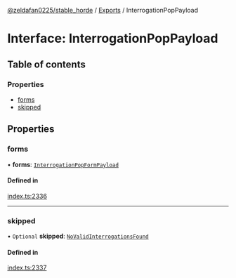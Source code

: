 [@zeldafan0225/stable_horde](../modules.md) / [Exports](../modules.md) / InterrogationPopPayload

# Interface: InterrogationPopPayload

## Table of contents

### Properties

- [forms](InterrogationPopPayload.md#forms)
- [skipped](InterrogationPopPayload.md#skipped)

## Properties

### forms

• **forms**: [`InterrogationPopFormPayload`](InterrogationPopFormPayload.md)

#### Defined in

[index.ts:2336](https://github.com/ZeldaFan0225/stable_horde/blob/bf3b9d2/index.ts#L2336)

___

### skipped

• `Optional` **skipped**: [`NoValidInterrogationsFound`](NoValidInterrogationsFound.md)

#### Defined in

[index.ts:2337](https://github.com/ZeldaFan0225/stable_horde/blob/bf3b9d2/index.ts#L2337)
